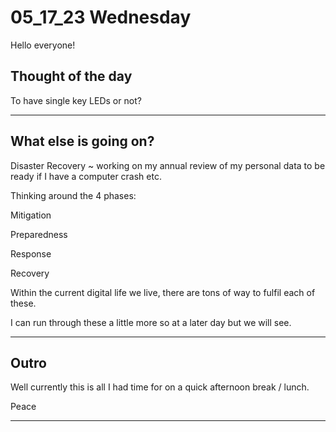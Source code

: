 # 05_17_23 Wednesday 

Hello everyone! 

## Thought of the day 

To have single key LEDs or not? 

---- 

## What else is going on? 

Disaster Recovery  ~ working on my annual review of my personal data to be ready if I have a computer crash etc. 

Thinking around the 4 phases: 

Mitigation 

Preparedness 

Response 

Recovery

Within the current digital life we live, there are tons of way to fulfil each of these.  

I can run through these a little more so at a later day but we will see. 

----

## Outro 

Well currently this is all I had time for on a quick afternoon break / lunch. 

Peace 

----


